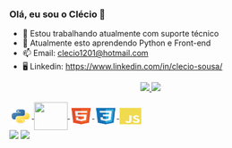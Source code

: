 ### Olá, eu sou o Clécio 👋


- 🔭 Estou trabalhando atualmente com suporte técnico
- 🌱 Atualmente esto aprendendo Python e Front-end
- 📫 Email: clecio1201@hotmail.com
- 🖥 Linkedin: https://www.linkedin.com/in/clecio-sousa/

<div align="center">
  <a href="https://github.com/clecio-sousa">
  <img height="180em" src="https://github-readme-stats.vercel.app/api?username=clecio-sousa&show_icons=true&theme=vue-dark&include_all_commits=true&count_private=true"/>
  <img height="180em" src="https://github-readme-stats.vercel.app/api/top-langs/?username=clecio-sousa&layout=compact&langs_count=7&theme=vue-dark"/>
</div>
  
  <div style="display: inline_block"><br>
  <img align="center"  height="30" width="40" src="https://raw.githubusercontent.com/devicons/devicon/master/icons/python/python-original.svg">
  <img align="center" height="50" width="60" src="https://cdn.jsdelivr.net/gh/devicons/devicon/icons/django/django-original.svg" /> 
  <img align="center"  height="30" width="40" src="https://raw.githubusercontent.com/devicons/devicon/master/icons/html5/html5-original.svg">
  <img align="center"  height="30" width="40" src="https://raw.githubusercontent.com/devicons/devicon/master/icons/css3/css3-original.svg">
  <img align="center"  height="30" width="40" src="https://raw.githubusercontent.com/devicons/devicon/master/icons/javascript/javascript-plain.svg">

  
  <div>  
    <a href=" https://www.linkedin.com/in/clecio-sousa/" target="_blank"><img src="https://img.shields.io/badge/-LinkedIn-%230077B5?style=for-the-badge&logo=linkedin&logoColor=white" target="_blank"></a>  
    <a href="https://instagram.com/https://www.instagram.com/clecio.ss/" target="_blank"><img src="https://img.shields.io/badge/-Instagram-%23E4405F?style=for-the-badge&logo=instagram&logoColor=white" target="_blank"></a>    
  
 
  </div>
